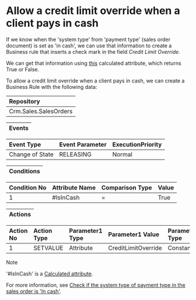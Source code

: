 # Allow a credit limit override when a client pays in cash

If we know when the 'system type' from 'payment type' (sales order document) is set as 'in cash', we can use that information to create a Business rule that inserts a check mark in the field *Credit Limit Override*.

We can get that information using [this](https://docs.erp.net/tech/advanced/calculated-attributes/examples/check-if-system-type-is-in-cash.html) calculated attribute, which returns True or False.

To allow a credit limit override when a client pays in cash, we can create a Business Rule with the following data:

|Repository
|:----
|Crm.Sales.SalesOrders

|**Events**
|:-----

|Event Type|Event Parameter|ExecutionPriority
|:----|:----|:----
|Change of State|RELEASING|Normal

|Conditions
|:-----

|Condition No|Attribute Name|Comparison Type|Value
|:-----|:-----|:----|:-----
|1|#IsInCash|=|True|

|Actions
|:-----

|Action No|Action Type|Parameter1 Type|Parameter1 Value|Parameter2 Type|Parameter1 Value
|:----|:----|:----|:----|:----|:-----
|1|SETVALUE|Attribute|CreditLimitOverride|Constant|True

> [!Note] 
> '#IsInCash' is a [Calculated attribute](https://docs.erp.net/tech/advanced/calculated-attributes/index.html). 
> 
> For more information, see [Check if the system type of payment type in the sales order is 'In cash'](https://docs.erp.net/tech/advanced/calculated-attributes/examples/check->if-system-type-is-in-cash.html).
